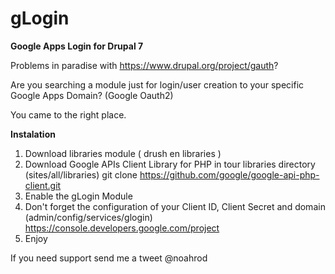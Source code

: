 # gLogin

**Google Apps Login for Drupal 7**

Problems in paradise with https://www.drupal.org/project/gauth?

Are you searching a module just for login/user creation to your specific Google Apps Domain? (Google Oauth2)

You came to the right place.


**Instalation**

1. Download libraries module ( drush en libraries )
2. Download Google APIs Client Library for PHP in tour libraries directory (sites/all/libraries) 
   git clone https://github.com/google/google-api-php-client.git
3. Enable the gLogin Module
4. Don't forget the configuration of your Client ID, Client Secret and domain (admin/config/services/glogin)
   https://console.developers.google.com/project
5. Enjoy


If you need support send me a tweet @noahrod

